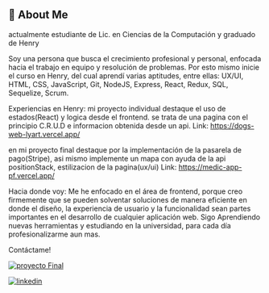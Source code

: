 ## 🚀 About Me
actualmente estudiante de Lic. en Ciencias de la Computación y graduado de Henry

Soy una persona que busca el crecimiento profesional y personal, enfocada hacia el trabajo en equipo y resolución de problemas. Por esto mismo inicie el curso en Henry, del cual aprendí varias aptitudes, entre ellas:
UX/UI, HTML, CSS, JavaScript, Git, NodeJS, Express, React, Redux, SQL, Sequelize, Scrum.

Experiencias en Henry:
 mi proyecto individual destaque el uso de estados(React) y logica desde el frontend. se trata de una pagina con el principio C.R.U.D e informacion obtenida desde un api.
Link: https://dogs-web-lyart.vercel.app/

en mi proyecto final destaque por la implementación de la pasarela de pago(Stripe), asi mismo implemente un mapa con ayuda de la api positionStack, estilizacion de la pagina(ux/ui)
Link: https://medic-app-pf.vercel.app/

Hacia donde voy:
Me he enfocado en el área de frontend, porque creo firmemente que se pueden solventar soluciones de manera eficiente en donde el diseño, la experiencia de usuario y la funcionalidad sean partes importantes en el desarrollo de cualquier aplicación web. Sigo Aprendiendo nuevas herramientas y estudiando en la universidad, para cada día profesionalizarme aun mas.

Contáctame!

[![proyecto Final](https://img.shields.io/badge/my_portfolio-000?style=for-the-badge&logo=ko-fi&logoColor=white)](https://medic-app-pf.vercel.app/)

[![linkedin](https://img.shields.io/badge/linkedin-0A66C2?style=for-the-badge&logo=linkedin&logoColor=white)](https://www.linkedin.com/in/alejandro-valent%C3%ADn-allende-1747b4240/)


